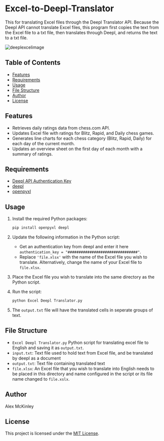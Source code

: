 # Excel-to-Deepl-Translator
This for translating Excel files through the Deepl Translator API. Because the Deepl API cannot translate Excel files, this program first copies the text from the Excel file to a txt file, then translates through Deepl, and returns the text to a txt file.

![deeplexcelimage](https://shoptexto.com/wp-content/uploads/2021/12/deepl-excel-icon.png)

## Table of Contents
- [Features](#features)
- [Requirements](#requirements)
- [Usage](#usage)
- [File Structure](#file-structure)
- [Author](#author)
- [License](#license)

## Features
- Retrieves daily ratings data from chess.com API.
- Updates Excel file with ratings for Blitz, Rapid, and Daily chess games.
- Generates line charts for each chess category (Blitz, Rapid, Daily) for each day of the current month.
- Updates an overview sheet on the first day of each month with a summary of ratings.

## Requirements
- [Deepl API Authentication Key](https://www.deepl.com/docs-api/api-access/authentication)
- [deepl](https://pypi.org/project/deepl/)
- [openpyxl](https://pypi.org/project/openpyxl/)

## Usage
1. Install the required Python packages:

    ```bash
    pip install openpyxl deepl
    ```

2. Update the following information in the Python script:

    - Get an authentication key from deepl and enter it here `authentication_key = "################################"`.
    - Replace `'file.xlsx'` with the name of the Excel file you wish to translate. Alternatively, change the name of your Excel file to `file.xlsx`.

3. Place the Excel file you wish to translate into the same directory as the Python script.

4. Run the script:

    ```bash
    python Excel Deepl Translator.py
    ```

5. The `output.txt` file will have the translated cells in seperate groups of text.

## File Structure
- `Excel Deepl Translator.py` Python script for translating excel file to English and saving it as `output.txt`.
- `input.txt`: Text file used to hold text from Excel file, and be translated by deepl as a document
- `output.txt`: Text file containing translated text
- `file.xlsx`: An Excel file that you wish to translate into English needs to be placed in this directory and name configured in the script or its file name changed to `file.xslx`.

## Author
Alex McKinley

## License
This project is licensed under the [MIT License](LICENSE).
